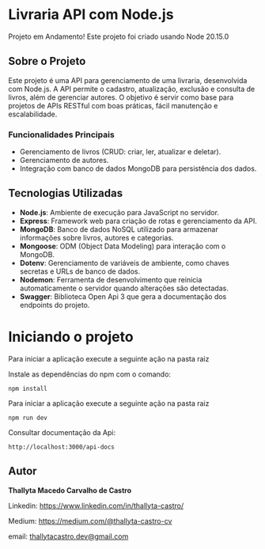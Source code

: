 # Livraria API com Node.js

Projeto em Andamento!
Este projeto foi criado usando Node 20.15.0

## Sobre o Projeto

Este projeto é uma API para gerenciamento de uma livraria, desenvolvida com Node.js. A API permite o cadastro, atualização, exclusão e consulta de livros, além de gerenciar autores.
O objetivo é servir como base para projetos de APIs RESTful com boas práticas, fácil manutenção e escalabilidade.

### Funcionalidades Principais

- Gerenciamento de livros (CRUD: criar, ler, atualizar e deletar).
- Gerenciamento de autores.
- Integração com banco de dados MongoDB para persistência dos dados.

## Tecnologias Utilizadas

- **Node.js**: Ambiente de execução para JavaScript no servidor.
- **Express**: Framework web para criação de rotas e gerenciamento da API.
- **MongoDB**: Banco de dados NoSQL utilizado para armazenar informações sobre livros, autores e categorias.
- **Mongoose**: ODM (Object Data Modeling) para interação com o MongoDB.
- **Dotenv**: Gerenciamento de variáveis de ambiente, como chaves secretas e URLs de banco de dados.
- **Nodemon**: Ferramenta de desenvolvimento que reinicia automaticamente o servidor quando alterações são detectadas.
- **Swagger**: Biblioteca Open Api 3 que gera a documentação dos endpoints do projeto.

# Iniciando o projeto

Para iniciar a aplicação execute a seguinte ação na pasta raiz

Instale as dependências do npm com o comando:

```shell script
npm install
```

Para iniciar a aplicação execute a seguinte ação na pasta raiz

```shell script
npm run dev
```

Consultar documentação da Api:

```shell script
http://localhost:3000/api-docs
```

## Autor
<b>Thallyta Macedo Carvalho de Castro</b>

Linkedin: https://www.linkedin.com/in/thallyta-castro/

Medium: https://medium.com/@thallyta-castro-cv

email: thallytacastro.dev@gmail.com
